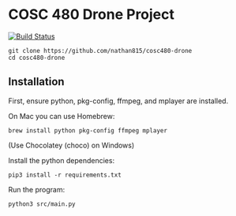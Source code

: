 # COSC 480 Drone Project

[![Build Status](https://travis-ci.com/nathan815/cosc480-drone.svg?token=Qny2uL81Nn96aTdZPDAH&branch=master)](https://travis-ci.com/nathan815/cosc480-drone)


    git clone https://github.com/nathan815/cosc480-drone
    cd cosc480-drone

## Installation

First, ensure python, pkg-config, ffmpeg, and mplayer are installed.

On Mac you can use Homebrew:

    brew install python pkg-config ffmpeg mplayer

(Use Chocolatey (choco) on Windows)

Install the python dependencies:

    pip3 install -r requirements.txt

Run the program:

    python3 src/main.py
